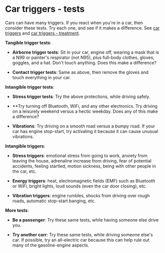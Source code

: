 [//]: # (
source: gpt-3 + jph editing
tags: cars triggers tests
)

# Car triggers - tests

Cars can have many triggers. If you react when you're in a car, then consider these tests. Try each one, and see if it makes a difference. See [car triggers](../car-triggers) and [car triggers - treatment](../car-triggers-treatments/).

**Tangible trigger tests**:

* **Airborne trigger tests**: Sit in your car, engine off, wearing a mask that is a N99 or painter's respirator (not N95), plus full-body  clothes, gloves, goggles, and a hat. Don't touch anything. Does this make a difference?

* **Contact trigger tests**: Same as above, then remove the gloves and touch everything in your car.

**Intangible trigger tests**:

* **Stress trigger tests**: Try the above protections, while driving safely.

* **Try turning off Bluetooth, WiFi, and any other electronics. Try driving on a leisurely weekend versus a hectic weekday. Does any of this make a difference?

* **Vibrations**: Try driving on a smooth road versus a bumpy road. If your car has engine stop-start, try activating it because it can cause unusual vibrations.

**Intangible triggers**:

* **Stress triggers**: emotional stress from going to work, anxiety from leaving the house, adrenaline increase from driving, fear of potential accidents, feeling startled, motion sickness, being with other people in the car, etc.
 
* **Energy triggers**: heat, electromagnetic fields (EMF) such as Bluetooth or WiFi, bright lights, loud sounds (even the car door closing), etc.

* **Vibration triggers**: engine rumbles, shocks from driving over rough roads, automatic stop-start banging, etc.

**More tests**:

* **Be a passenger**: Try these same tests, while having someone else drive you.

* **Try another carr**: Try these same tests, while driving someone else's car. If possible, try an all-electric car because this can help rule out many of the gasoline-engine aspects.
 